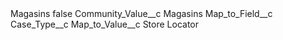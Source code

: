 <?xml version="1.0" encoding="UTF-8"?>
<CustomMetadata xmlns="http://soap.sforce.com/2006/04/metadata" xmlns:xsi="http://www.w3.org/2001/XMLSchema-instance" xmlns:xsd="http://www.w3.org/2001/XMLSchema">
    <label>Magasins</label>
    <protected>false</protected>
    <values>
        <field>Community_Value__c</field>
        <value xsi:type="xsd:string">Magasins</value>
    </values>
    <values>
        <field>Map_to_Field__c</field>
        <value xsi:type="xsd:string">Case_Type__c</value>
    </values>
    <values>
        <field>Map_to_Value__c</field>
        <value xsi:type="xsd:string">Store Locator</value>
    </values>
</CustomMetadata>
